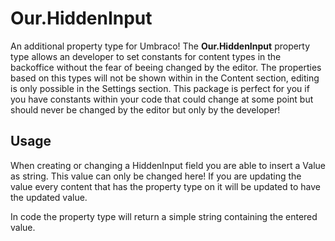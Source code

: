 # Our.HiddenInput
An additional property type for Umbraco!
The **Our.HiddenInput** property type allows an developer to set constants for content types in the backoffice without the fear of beeing changed by the editor.
The properties based on this types will not be shown within in the Content section, editing is only possible in the Settings section.
This package is perfect for you if you have constants within your code that could change at some point but should never be changed by the editor but only by the developer!

## Usage
When creating or changing a HiddenInput field you are able to insert a Value as string. This value can only be changed here!
If you are updating the value every content that has the property type on it will be updated to have the updated value.

In code the property type will return a simple string containing the entered value.
